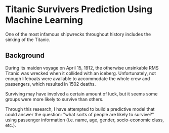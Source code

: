# Titanic Survivers Prediction Using Machine Learning
One of the most infamous shipwrecks throughout history includes the sinking of the Titanic.
## Background
During its maiden voyage on April 15, 1912, the otherwise unsinkable RMS Titanic was wrecked when it collided with an iceberg. Unfortunately, not enough lifeboats were available to accommodate the whole crew and passengers, which resulted in 1502 deaths.

Surviving may have involved a certain amount of luck, but it seems some groups were more likely to survive than others.

Through this research, I have attempted to build a predictive model that could answer the question: "what sorts of people are likely to survive?" using passenger information (i.e. name, age, gender, socio-economic class, etc.).

